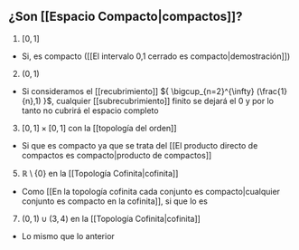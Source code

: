 
## ¿Son [[Espacio Compacto|compactos]]?

1. $[0,1]$

- Si, es compacto ([[El intervalo 0,1 cerrado es compacto|demostración]])

2. $(0,1)$

- Si consideramos el [[recubrimiento]] ${ \bigcup_{n=2}^{\infty} (\frac{1}{n},1) }$, cualquier [[subrecubrimiento]] finito se dejará el $0$ y por lo tanto no cubrirá el espacio completo

3. $[0,1] \times [0,1]$ con la [[topología del orden]]

- Si que es compacto ya que se trata del [[El producto directo de compactos es compacto|producto de compactos]]

5. $\mathbb{R} \setminus \{0\}$ en la [[Topología Cofinita|cofinita]]

- Como [[En la topología cofinita cada conjunto es compacto|cualquier conjunto es compacto en la cofinita]], si que lo es

7. $(0,1) \cup (3,4)$ en la [[Topología Cofinita|cofinita]]
- Lo mismo que lo anterior